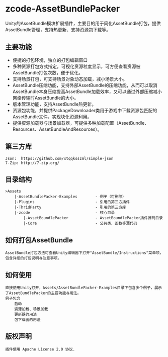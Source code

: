 # zcode-AssetBundlePacker
Unity的AssetBundle模块扩展插件，主要目的用于简化AssetBundle打包，提供AssetBundle管理，支持热更新、支持资源包下载等。

## 主要功能
* 便捷的打包环境，独立的打包编辑窗口
* 多种资源打包方式指定，可视化资源粒度显示，可方便查看资源被AssetBundle打包次数，便于优化。
* 支持场景打包，可支持场景对象动态加载，减小场景大小。
* AssetBundle压缩功能，支持外部AssetBundle的压缩功能，从而可以取消AssetBundle本身压缩提高AssetBundle加载效率，又可以通过外部压缩减小网络传输时AssetBundle的大小。
* 版本管理功能，支持AssetBundle热更新。
* 资源包功能，并提供PackageDownloader类用于游戏中下载资源包匹配的AssetBundle文件，实现块化资源利用。
* 提供资源加载器与场景加载器，可提供多种加载配置（AssetBundle、Resources、AssetBundleAndResources）。

## 第三方库
	Json:  https://github.com/xtqqksszml/simple-json
	7-Zip: http://7-zip.org/
	
## 目录结构
	>Assets
		|-AssetBundlePacker-Examples		- 例子（可删除）
		|-Plugins							- 引用的第三方插件
		|-ThridParty						- 引用的第三方库
		|-zcode								- 核心目录
			|-AssetBoundlePacker			- AssetBoundlePacker插件源码目录
			|-Core							- 公共类、函数等源代码
	
## 如何打包AssetBundle
	AssetBundle打包方法可查看Unity编辑器下打开"AssetBundle/Instructions"菜单项，包含详细的打包说明与注意事项。
	
## 如何使用
	直接使用Unity打开，Assets/AssetBundlePacker-Examples目录下包含多个例子，展示了AssetBundlePacker的主要功能与用法。
	例子包含
		启动
		资源加载、场景加载
		更新器的用法
		包下载器的用法
		
## 版权声明
	插件使用 Apache License 2.0 协议.
